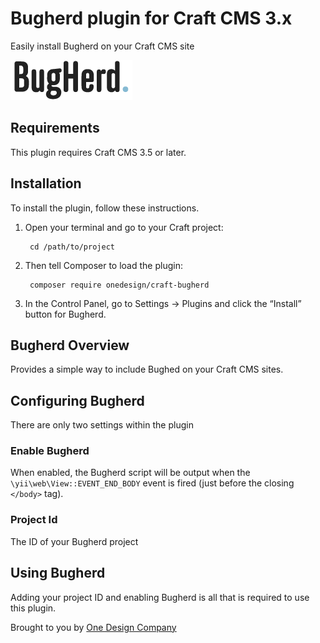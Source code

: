 # Bugherd plugin for Craft CMS 3.x

Easily install Bugherd on your Craft CMS site

![Screenshot](resources/img/bugherd-logo.png)

## Requirements

This plugin requires Craft CMS 3.5 or later.

## Installation

To install the plugin, follow these instructions.

1. Open your terminal and go to your Craft project:

        cd /path/to/project

2. Then tell Composer to load the plugin:

        composer require onedesign/craft-bugherd

3. In the Control Panel, go to Settings → Plugins and click the “Install” button for Bugherd.

## Bugherd Overview

Provides a simple way to include Bughed on your Craft CMS sites.

## Configuring Bugherd

There are only two settings within the plugin

### Enable Bugherd
When enabled, the Bugherd script will be output when the `\yii\web\View::EVENT_END_BODY` event is fired (just before the closing `</body>` tag).

### Project Id
The ID of your Bugherd project


## Using Bugherd

Adding your project ID and enabling Bugherd is all that is required to use this plugin.

Brought to you by [One Design Company](https://onedesigncompany.com/)
